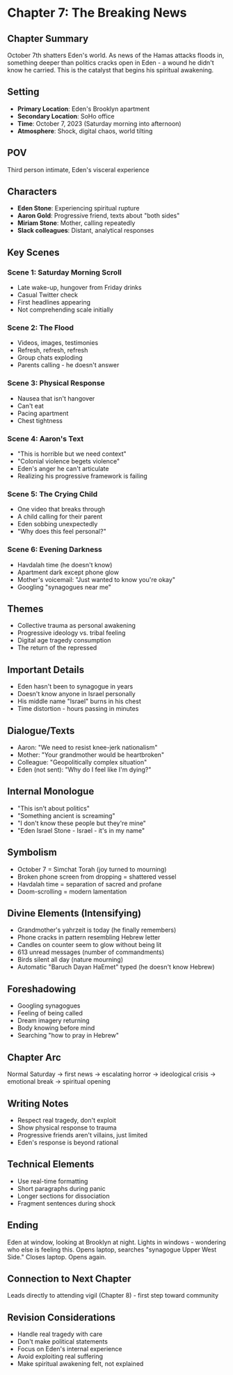 # Chapter 7: The Breaking News

## Chapter Summary
October 7th shatters Eden's world. As news of the Hamas attacks floods in, something deeper than politics cracks open in Eden - a wound he didn't know he carried. This is the catalyst that begins his spiritual awakening.

## Setting
- **Primary Location**: Eden's Brooklyn apartment
- **Secondary Location**: SoHo office
- **Time**: October 7, 2023 (Saturday morning into afternoon)
- **Atmosphere**: Shock, digital chaos, world tilting

## POV
Third person intimate, Eden's visceral experience

## Characters
- **Eden Stone**: Experiencing spiritual rupture
- **Aaron Gold**: Progressive friend, texts about "both sides"
- **Miriam Stone**: Mother, calling repeatedly
- **Slack colleagues**: Distant, analytical responses

## Key Scenes

### Scene 1: Saturday Morning Scroll
- Late wake-up, hungover from Friday drinks
- Casual Twitter check
- First headlines appearing
- Not comprehending scale initially

### Scene 2: The Flood
- Videos, images, testimonies
- Refresh, refresh, refresh
- Group chats exploding
- Parents calling - he doesn't answer

### Scene 3: Physical Response
- Nausea that isn't hangover
- Can't eat
- Pacing apartment
- Chest tightness

### Scene 4: Aaron's Text
- "This is horrible but we need context"
- "Colonial violence begets violence"
- Eden's anger he can't articulate
- Realizing his progressive framework is failing

### Scene 5: The Crying Child
- One video that breaks through
- A child calling for their parent
- Eden sobbing unexpectedly
- "Why does this feel personal?"

### Scene 6: Evening Darkness
- Havdalah time (he doesn't know)
- Apartment dark except phone glow
- Mother's voicemail: "Just wanted to know you're okay"
- Googling "synagogues near me"

## Themes
- Collective trauma as personal awakening
- Progressive ideology vs. tribal feeling
- Digital age tragedy consumption
- The return of the repressed

## Important Details
- Eden hasn't been to synagogue in years
- Doesn't know anyone in Israel personally
- His middle name "Israel" burns in his chest
- Time distortion - hours passing in minutes

## Dialogue/Texts
- Aaron: "We need to resist knee-jerk nationalism"
- Mother: "Your grandmother would be heartbroken"
- Colleague: "Geopolitically complex situation"
- Eden (not sent): "Why do I feel like I'm dying?"

## Internal Monologue
- "This isn't about politics"
- "Something ancient is screaming"
- "I don't know these people but they're mine"
- "Eden Israel Stone - Israel - it's in my name"

## Symbolism
- October 7 = Simchat Torah (joy turned to mourning)
- Broken phone screen from dropping = shattered vessel
- Havdalah time = separation of sacred and profane
- Doom-scrolling = modern lamentation

## Divine Elements (Intensifying)
- Grandmother's yahrzeit is today (he finally remembers)
- Phone cracks in pattern resembling Hebrew letter
- Candles on counter seem to glow without being lit
- 613 unread messages (number of commandments)
- Birds silent all day (nature mourning)
- Automatic "Baruch Dayan HaEmet" typed (he doesn't know Hebrew)

## Foreshadowing
- Googling synagogues
- Feeling of being called
- Dream imagery returning
- Body knowing before mind
- Searching "how to pray in Hebrew"

## Chapter Arc
Normal Saturday → first news → escalating horror → ideological crisis → emotional break → spiritual opening

## Writing Notes
- Respect real tragedy, don't exploit
- Show physical response to trauma
- Progressive friends aren't villains, just limited
- Eden's response is beyond rational

## Technical Elements
- Use real-time formatting
- Short paragraphs during panic
- Longer sections for dissociation
- Fragment sentences during shock

## Ending
Eden at window, looking at Brooklyn at night. Lights in windows - wondering who else is feeling this. Opens laptop, searches "synagogue Upper West Side." Closes laptop. Opens again.

## Connection to Next Chapter
Leads directly to attending vigil (Chapter 8) - first step toward community

## Revision Considerations
- Handle real tragedy with care
- Don't make political statements
- Focus on Eden's internal experience
- Avoid exploiting real suffering
- Make spiritual awakening felt, not explained